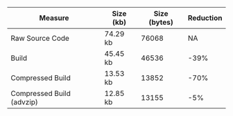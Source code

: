 | Measure | Size (kb) | Size (bytes) | Reduction |
| --- | --- | --- | --- |
| Raw Source Code | 74.29 kb | 76068 | NA |
| Build | 45.45 kb | 46536 | -39% |
| Compressed Build | 13.53 kb | 13852 | -70% |
| Compressed Build (advzip) | 12.85 kb | 13155 | -5% |

